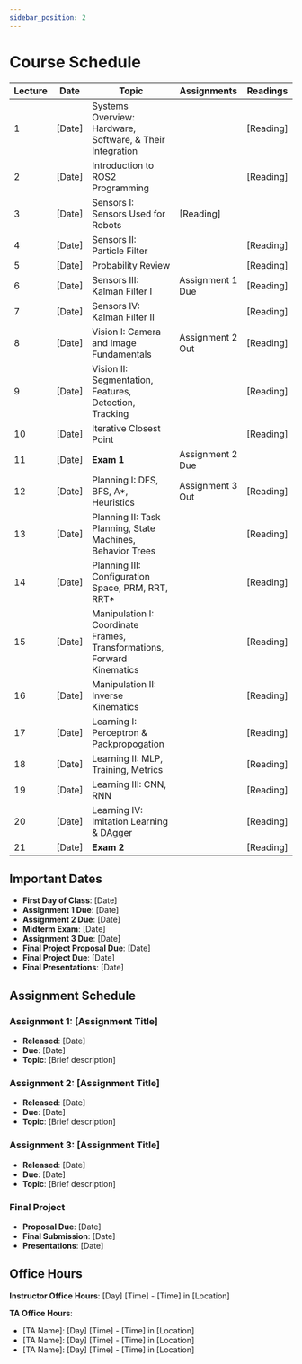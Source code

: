 ```yaml
---
sidebar_position: 2
---
```


# Course Schedule

| Lecture | Date | Topic | Assignments | Readings |
|------|------|-------|-------------|----------|
| 1 | [Date] | Systems Overview: Hardware, Software, & Their Integration | | [Reading] |
| 2 | [Date] | Introduction to ROS2 Programming | | [Reading] |
| 3 | [Date] | Sensors I: Sensors Used for Robots | [Reading] |
| 4 | [Date] | Sensors II: Particle Filter | | [Reading] |
| 5 | [Date] | Probability Review | | [Reading] |
| 6 | [Date] | Sensors III: Kalman Filter I | Assignment 1 Due | [Reading] |
| 7 | [Date] | Sensors IV: Kalman Filter II | | [Reading] |
| 8 | [Date] | Vision I: Camera and Image Fundamentals | Assignment 2 Out | [Reading] |
| 9 | [Date] | Vision II: Segmentation, Features, Detection, Tracking | | [Reading] |
| 10 | [Date] | Iterative Closest Point | | [Reading] |
| 11 | [Date] | **Exam 1** | Assignment 2 Due | |
| 12 | [Date] | Planning I: DFS, BFS, A*, Heuristics | Assignment 3 Out | [Reading] |
| 13 | [Date] | Planning II: Task Planning, State Machines, Behavior Trees | | [Reading] |
| 14 | [Date] | Planning III: Configuration Space, PRM, RRT, RRT* | | [Reading] |
| 15 | [Date] | Manipulation I: Coordinate Frames, Transformations, Forward Kinematics | | [Reading] |
| 16 | [Date] | Manipulation II: Inverse Kinematics | | [Reading] |
| 17 | [Date] | Learning I: Perceptron & Packpropogation | | [Reading] |
| 18 | [Date] | Learning II: MLP, Training, Metrics | | [Reading] |
| 19 | [Date] | Learning III: CNN, RNN | | [Reading] |
| 20 | [Date] | Learning IV: Imitation Learning & DAgger | | [Reading] |
| 21 | [Date] | **Exam 2** | | [Reading] |


## Important Dates

- **First Day of Class**: [Date]
- **Assignment 1 Due**: [Date]
- **Assignment 2 Due**: [Date]
- **Midterm Exam**: [Date]
- **Assignment 3 Due**: [Date]
- **Final Project Proposal Due**: [Date]
- **Final Project Due**: [Date]
- **Final Presentations**: [Date]

## Assignment Schedule

### Assignment 1: [Assignment Title]
- **Released**: [Date]
- **Due**: [Date]
- **Topic**: [Brief description]

### Assignment 2: [Assignment Title]
- **Released**: [Date]
- **Due**: [Date]
- **Topic**: [Brief description]

### Assignment 3: [Assignment Title]
- **Released**: [Date]
- **Due**: [Date]
- **Topic**: [Brief description]

### Final Project
- **Proposal Due**: [Date]
- **Final Submission**: [Date]
- **Presentations**: [Date]

## Office Hours

**Instructor Office Hours**: [Day] [Time] - [Time] in [Location]

**TA Office Hours**:
- [TA Name]: [Day] [Time] - [Time] in [Location]
- [TA Name]: [Day] [Time] - [Time] in [Location]
- [TA Name]: [Day] [Time] - [Time] in [Location] 
